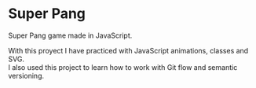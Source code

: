# Super Pang
Super Pang game made in JavaScript.

With this proyect I have practiced with JavaScript animations, classes and SVG.  
I also used this project to learn how to work with Git flow and semantic versioning.